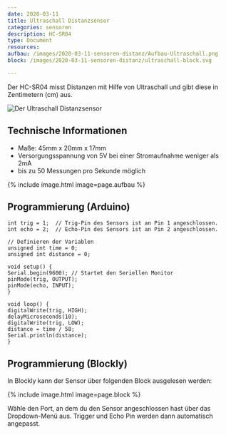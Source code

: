 ```yaml
---
date: 2020-03-11
title: Ultraschall Distanzsensor
categories: sensoren
description: HC-SR04
type: Document
resources:
aufbau: /images/2020-03-11-sensoren-distanz/Aufbau-Ultraschall.png
block: /images/2020-03-11-sensoren-distanz/ultraschall-block.svg

---
```

Der HC-SR04 misst Distanzen mit Hilfe von Ultraschall und gibt diese in Zentimetern (cm) aus.

![Der Ultraschall Distanzsensor](https://sensebox.kaufen/api/public/uploads/1526397840835-Sonar_03.png)

## Technische Informationen

* Maße: 45mm x 20mm x 17mm
* Versorgungsspannung von 5V bei einer Stromaufnahme weniger als 2mA
*  bis zu 50 Messungen pro Sekunde möglich

{% include image.html image=page.aufbau %}


## Programmierung (Arduino)


```arduino
int trig = 1;  // Trig-Pin des Sensors ist an Pin 1 angeschlossen.
int echo = 2;  // Echo-Pin des Sensors ist an Pin 2 angeschlossen.

// Definieren der Variablen
unsigned int time = 0;
unsigned int distance = 0;

void setup() {
Serial.begin(9600); // Startet den Seriellen Monitor
pinMode(trig, OUTPUT);  
pinMode(echo, INPUT);
}

void loop() {
digitalWrite(trig, HIGH);
delayMicroseconds(10);
digitalWrite(trig, LOW);
distance = time / 58;
Serial.println(distance);
}
```
## Programmierung (Blockly)

In Blockly kann der Sensor über folgenden Block ausgelesen werden:

{% include image.html image=page.block %}


Wähle den Port, an dem du den Sensor angeschlossen hast über das Dropdown-Menü aus. Trigger und Echo Pin werden dann automatisch angepasst.


